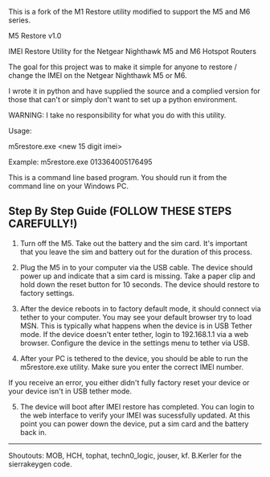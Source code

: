This is a fork of the M1 Restore utility modified to support the M5 and M6 series.

M5 Restore v1.0

IMEI Restore Utility for the Netgear Nighthawk M5 and M6 Hotspot Routers

The goal for this project was to make it simple for anyone to restore / change
the IMEI on the Netgear Nighthawk M5 or M6.

I wrote it in python and have supplied the source and a complied version
for those that can't or simply don't want to set up a python environment.

WARNING: I take no responsibility for what you do with this utility.

Usage:

m5restore.exe <new 15 digit imei>

Example: m5restore.exe 013364005176495

This is a command line based program. You should run it from the command line
on your Windows PC.

Step By Step Guide (FOLLOW THESE STEPS CAREFULLY!)
-----------------------------------------------------------------------------
1) Turn off the M5. Take out the battery and the sim card. It's important
that you leave the sim and battery out for the duration of this process.

2) Plug the M5 in to your computer via the USB cable. The device should power
up and indicate that a sim card is missing. Take a paper clip and hold down
the reset button for 10 seconds. The device should restore to factory settings.

3) After the device reboots in to factory default mode, it should connect via
tether to your computer. You may see your default browser try to load MSN. This
is typically what happens when the device is in USB Tether mode. If the
device doesn't enter tether, login to 192.168.1.1 via a web browser. Configure 
the device in the settings menu to tether via USB.

4) After your PC is tethered to the device, you should be able to run the
m5restore.exe utility. Make sure you enter the correct IMEI number.

If you receive an error, you either didn't fully factory reset your device or
your device isn't in USB tether mode.

5) The device will boot after IMEI restore has completed. You can login to
the web interface to verify your IMEI was sucessfully updated. At this point
you can power down the device, put a sim card and the battery back in.
-----------------------------------------------------------------------------
Shoutouts: MOB, HCH, tophat, techn0_logic, jouser, kf.
B.Kerler for the sierrakeygen code.
